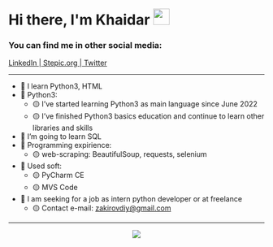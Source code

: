 <h1 align="left">Hi there, I'm Khaidar</a> 
<img src="https://github.com/blackcater/blackcater/raw/main/images/Hi.gif" height="32"/></h1>
<h3 align="left">You can find me in other social media:</h3>
<p><a href="https://linkedin.com/iamkhaidarzakirov">LinkedIn </a><span>|</span><a href="https://stepik.org/users/505469202"> Stepic.org </a><span>|</span><a href="https://twitter.com/khaidarzakirov"> Twitter</a></p>

<hr>

- 🔵 I learn Python3, HTML
- 🔵 Python3:
    - 🟡 I’ve started learning Python3 as main language since June 2022
    - 🟡 I’ve finished Python3 basics education and continue to learn other libraries and skills
- 🔵 I’m going to learn SQL
- 🔵 Programming expirience:
    - 🟡 web-scraping: BeautifulSoup, requests, selenium
- 🔵 Used soft: 
    - 🟡 PyCharm CE 
    - 🟡 MVS Code
- 🔵 I am seeking for a job as intern python developer or at freelance
    - 🟡 Contact e-mail: zakirovdiy@gmail.com
 
<hr>
<div align="center"><img src="https://www.python.org/static/community_logos/python-logo-master-v3-TM.png"></div>


